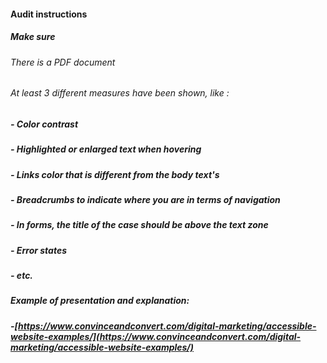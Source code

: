 #### Audit instructions

##### Make sure

###### There is a PDF document
###### At least 3 different measures have been shown, like :
  ##### - Color contrast
  ##### - Highlighted or enlarged text when hovering
  ##### - Links color that is different from the body text's
  ##### - Breadcrumbs to indicate where you are in terms of navigation
  ##### - In forms, the title of the case should be above the text zone
  ##### - Error states
  ##### - etc.

##### Example of presentation and explanation:

##### -[https://www.convinceandconvert.com/digital-marketing/accessible-website-examples/](https://www.convinceandconvert.com/digital-marketing/accessible-website-examples/)
